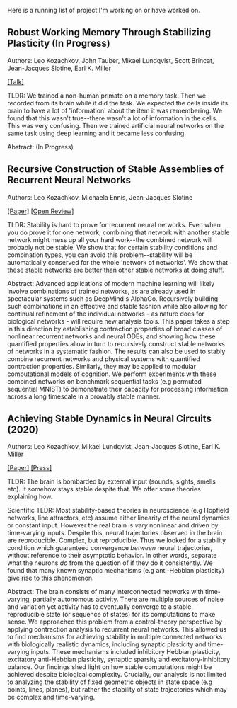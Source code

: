 Here is a running list of project I'm working on or have worked on. 

## Robust Working Memory Through Stabilizing Plasticity (In Progress)

Authors: Leo Kozachkov, John Tauber, Mikael Lundqvist, Scott Brincat, Jean-Jacques Slotine, Earl K. Miller

[[Talk]](https://www.youtube.com/watch?v=xmC8CqSaZeg)

TLDR: We trained a non-human primate on a memory task. Then we recorded from its brain while it did the task. We expected the cells inside its brain to have a lot of 'information' about the item it was remembering. We found that this wasn't true--there wasn't a lot of information in the cells. This was very confusing. Then we trained artificial neural networks on the same task using deep learning and it became less confusing.

Abstract: (In Progress)

## Recursive Construction of Stable Assemblies of Recurrent Neural Networks

Authors: Leo Kozachkov, Michaela Ennis, Jean-Jacques Slotine

[[Paper]](https://arxiv.org/abs/2106.08928) [[Open Review]](https://openreview.net/forum?id=qTBC7E4c454)

TLDR: Stability is hard to prove for recurrent neural networks. Even when you do prove it for one network, combining that network with another stable network might mess up all your hard work--the combined network will probably not be stable. We show that for certain stability conditions and combination types, you can avoid this problem--stability will be automatically conserved for the whole 'network of networks'. We show that these stable networks are better than other stable networks at doing stuff. 

Abstract: Advanced applications of modern machine learning will likely involve combinations of trained networks, as are already used in spectacular systems such as DeepMind's AlphaGo. Recursively building such combinations in an effective and stable fashion while also allowing for continual refinement of the individual networks - as nature does for biological networks - will require new analysis tools. This paper takes a step in this direction by establishing contraction properties of broad classes of nonlinear recurrent networks and neural ODEs, and showing how these quantified properties allow in turn to recursively construct stable networks of networks in a systematic fashion. The results can also be used to stably combine recurrent networks and physical systems with quantified contraction properties. Similarly, they may be applied to modular computational models of cognition. We perform experiments with these combined networks on benchmark sequential tasks (e.g permuted sequential MNIST) to demonstrate their capacity for processing information across a long timescale in a provably stable manner.

## Achieving Stable Dynamics in Neural Circuits (2020)

Authors: Leo Kozachkov, Mikael Lundqvist, Jean-Jacques Slotine, Earl K. Miller

[[Paper]](https://journals.plos.org/ploscompbiol/article?id=10.1371/journal.pcbi.1007659) [[Press]](https://picower.mit.edu/news/math-shows-how-brain-stays-stable-amid-internal-noise-and-widely-varying-world?fbclid=IwAR0o4TaX2XFfczCfu-iaZYODRhHKgpeFTcft3udFKEV4yHyODbt8fAk2ZhQ)

TLDR: The brain is bombarded by external input (sounds, sights, smells etc). It somehow stays stable despite that. We offer some theories explaining how. 

Scientific TLDR: Most stability-based theories in neuroscience (e.g Hopfield networks, line attractors, etc) assume either linearity of the neural dynamics or constant input. However the real brain is *very* nonlinear and driven by time-varying inputs. Despite this, neural trajectories observed in the brain are reproducible. Complex, but reproducible. Thus we looked for a stability condition which guaranteed convergence *between* neural trajectories, without reference to their asymptotic behavior. In other words, separate what the neurons *do* from the question of if they do it consistently. We found that many known synaptic mechanisms (e.g anti-Hebbian plasticity) give rise to this phenomenon. 

Abstract: The brain consists of many interconnected networks with time-varying, partially autonomous activity. There are multiple sources of noise and variation yet activity has to eventually converge to a stable, reproducible state (or sequence of states) for its computations to make sense. We approached this problem from a control-theory perspective by applying contraction analysis to recurrent neural networks. This allowed us to find mechanisms for achieving stability in multiple connected networks with biologically realistic dynamics, including synaptic plasticity and time-varying inputs. These mechanisms included inhibitory Hebbian plasticity, excitatory anti-Hebbian plasticity, synaptic sparsity and excitatory-inhibitory balance. Our findings shed light on how stable computations might be achieved despite biological complexity. Crucially, our analysis is not limited to analyzing the stability of fixed geometric objects in state space (e.g points, lines, planes), but rather the stability of state trajectories which may be complex and time-varying.

